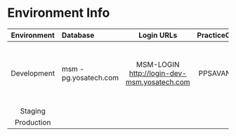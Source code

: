 # Environment Info

| Environment | Database | Login URLs | PracticeCode | UserCode | Password | API URLs
| :-----------:| :-----   | :---------: | :------------:| :------: | :----------: | :----------
|Development|msm - pg.yosatech.com|MSM-LOGIN http://login-dev-msm.yosatech.com|PPSAVANI01|jivrajmehta|admin@admin1234|API-Gateway http://msm-api.yosatech.com MSM-PM http://msm-pm-dev-msm.yosatech.com
|Staging|
|Production|

